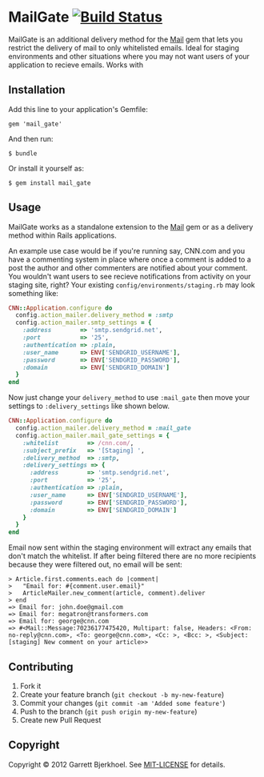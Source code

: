 MailGate [![Build Status](https://secure.travis-ci.org/dewski/mail_gate.png)](http://travis-ci.org/dewski/mail_gate)
========

MailGate is an additional delivery method for the [Mail](https://github.com/mikel/mail) gem that lets you restrict the delivery of mail to only whitelisted emails. Ideal for staging environments and other situations where you may not want users of your application to recieve emails. Works with

## Installation

Add this line to your application's Gemfile:

    gem 'mail_gate'

And then run:

    $ bundle

Or install it yourself as:

    $ gem install mail_gate

## Usage

MailGate works as a standalone extension to the [Mail](https://github.com/mikel/mail) gem or as a delivery method within Rails applications.

An example use case would be if you're running say, CNN.com and you have a commenting system in place where once a comment is added to a post the author and other commenters are notified about your comment. You wouldn't want users to see recieve notifications from activity on your staging site, right? Your existing `config/environments/staging.rb` may look something like:

```ruby
CNN::Application.configure do
  config.action_mailer.delivery_method = :smtp
  config.action_mailer.smtp_settings = {
    :address        => 'smtp.sendgrid.net',
    :port           => '25',
    :authentication => :plain,
    :user_name      => ENV['SENDGRID_USERNAME'],
    :password       => ENV['SENDGRID_PASSWORD'],
    :domain         => ENV['SENDGRID_DOMAIN']
  }
end
```

Now just change your `delivery_method` to use `:mail_gate` then move your settings to `:delivery_settings` like shown below.

```ruby
CNN::Application.configure do
  config.action_mailer.delivery_method = :mail_gate
  config.action_mailer.mail_gate_settings = {
    :whitelist        => /cnn.com/,
    :subject_prefix   => '[Staging] ',
    :delivery_method  => :smtp,
    :delivery_settings => {
      :address        => 'smtp.sendgrid.net',
      :port           => '25',
      :authentication => :plain,
      :user_name      => ENV['SENDGRID_USERNAME'],
      :password       => ENV['SENDGRID_PASSWORD'],
      :domain         => ENV['SENDGRID_DOMAIN']
    }
  }
end
```

Email now sent within the staging environment will extract any emails that don't match the whitelist. If after being filtered there are no more recipients because they were filtered out, no email will be sent:

```
> Article.first.comments.each do |comment|
>   "Email for: #{comment.user.email}"
>   ArticleMailer.new_comment(article, comment).deliver
> end
=> Email for: john.doe@gmail.com
=> Email for: megatron@transformers.com
=> Email for: george@cnn.com
=> #<Mail::Message:70236177475420, Multipart: false, Headers: <From: no-reply@cnn.com>, <To: george@cnn.com>, <Cc: >, <Bcc: >, <Subject: [staging] New comment on your article>>
```

## Contributing

1. Fork it
2. Create your feature branch (`git checkout -b my-new-feature`)
3. Commit your changes (`git commit -am 'Added some feature'`)
4. Push to the branch (`git push origin my-new-feature`)
5. Create new Pull Request

## Copyright
Copyright © 2012 Garrett Bjerkhoel. See [MIT-LICENSE](https://github.com/dewski/mail_gate/blob/master/LICENSE) for details.

